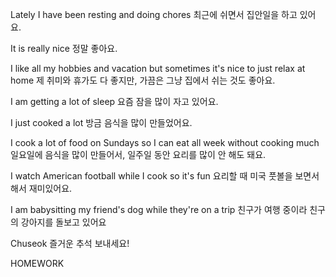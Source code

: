 Lately I have been resting and doing chores
최근에 쉬면서 집안일을 하고 있어요.

It is really nice
정말 좋아요.

I like all my hobbies and vacation but sometimes it's nice to just relax at home
제 취미와 휴가도 다 좋지만, 가끔은 그냥 집에서 쉬는 것도 좋아요.

I am getting a lot of sleep
요즘 잠을 많이 자고 있어요.

I just cooked a lot
방금 음식을 많이 만들었어요.

I cook a lot of food on Sundays so I can eat all week without cooking much
일요일에 음식을 많이 만들어서, 일주일 동안 요리를 많이 안 해도 돼요.

I watch American football while I cook so it's fun
요리할 때 미국 풋볼을 보면서 해서 재미있어요.

I am babysitting my friend's dog while they're on a trip
친구가 여행 중이라 친구의 강아지를 돌보고 있어요

Chuseok
즐거운 추석 보내세요!

HOMEWORK
